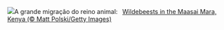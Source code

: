 ![](https://www.bing.com/th?id=OHR.ThreeWildebeest_PT-BR5590684985_UHD.jpg&w=1000)A grande migração do reino animal:&nbsp;&ensp;[Wildebeests in the Maasai Mara, Kenya (© Matt Polski/Getty Images)](https://www.bing.com/th?id=OHR.ThreeWildebeest_PT-BR5590684985_UHD.jpg)
<br><br/>
